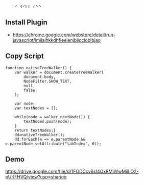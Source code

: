 ```
    ⠊ ⠺⠊⠇⠇ ⠎⠑⠑
```

## Install Plugin
* https://chrome.google.com/webstore/detail/run-javascript/lmilalhkkdhfieeienjbiicclobibjao

## Copy Script 
```
function nativeTreeWalker() {
    var walker = document.createTreeWalker(
        document.body, 
        NodeFilter.SHOW_TEXT, 
        null, 
        false
    );

    var node;
    var textNodes = [];

    while(node = walker.nextNode()) {
        textNodes.push(node);
    }
    return textNodes;}
    dd=nativeTreeWalker();
    dd.forEach(e => e.parentNode && e.parentNode.setAttribute("tabIndex", 0));
```

## Demo
https://drive.google.com/file/d/1FODCcv6sI4OxRMiWwMiiLO2-pUrIFHVQ/view?usp=sharing

